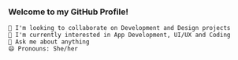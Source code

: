 ### Welcome to my GitHub Profile!

```
👯 I'm looking to collaborate on Development and Design projects
🌱 I'm currently interested in App Development, UI/UX and Coding
💬 Ask me about anything
😄 Pronouns: She/her 
